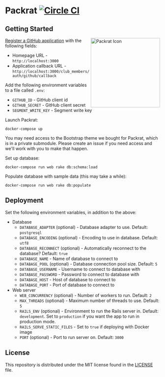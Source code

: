 # Packrat [![Circle CI](https://circleci.com/gh/hackedu/packrat.svg?style=svg)](https://circleci.com/gh/hackedu/packrat)

## Getting Started

[<img src="https://i.imgur.com/rCaTfnq.png" alt="Packrat Icon" width="225" align="right">](https://soundcloud.com/friendjonathanleung/mother-duckling-pack-rats)

[Register a GitHub application](https://github.com/settings/applications/new)
with the following fields:

- Homepage URL - `http://localhost:3000`
- Application callback URL - `http://localhost:3000/club_members/auth/github/callback`

Add the following environment variables to a file called `.env`:

- `GITHUB_ID` - GitHub client id
- `GITHUB_SECRET` - GitHub client secret
- `SEGMENT_WRITE_KEY` - Segment write key

Launch Packrat:

    docker-compose up

You may need access to the Bootstrap theme we bought for Packrat, which is in a
private submodule. Please create an issue if you need access and we'll work
with you to make that happen.

Set up database:

    docker-compose run web rake db:schema:load

Populate database with sample data (this may take a while):

    docker-compose run web rake db:populate

## Deployment

Set the following environment variables, in addition to the above:

- Database
  - `DATABASE_ADAPTER` (optional) - Database adapter to use. Default: `postgresql`
  - `DATABASE_ENCODING` (optional) - Encoding to use in database. Default: `utf8`
  - `DATABASE_RECONNECT` (optional) - Automatically reconnect to the database?
    Default: `true`
  - `DATABASE_NAME` - Name of database to connect to
  - `DATABASE_POOL` (optional) - Database connection pool size. Default: `5`
  - `DATABASE_USERNAME` - Username to connect to database with
  - `DATABASE_PASSWORD` - Password to connect to database with
  - `DATABASE_HOST` - Host of database to connect to
  - `DATABASE_PORT` - Port of database to connect to
- Web server
  - `WEB_CONCURRENCY` (optional) - Number of workers to run. Default: `2`
  - `MAX_THREADS` (optional) - Maximum number of threads to use. Default: `5`
  - `RAILS_ENV` (optional) - Environment to run the Rails server in. Default:
    `development`. Set to `production` if you want the app to run in production
    mode.
  - `RAILS_SERVE_STATIC_FILES` - Set to `true` if deploying with Docker image
  - `PORT` (optional) - Port to run server on. Default: `3000`

## License

This repository is distributed under the MIT license found in the
[LICENSE](./LICENSE) file.
